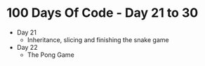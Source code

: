 # 100 Days Of Code - Day 21 to 30

- Day 21
    - Inheritance, slicing and finishing the snake game
- Day 22
    - The Pong Game